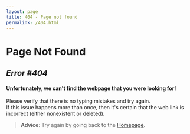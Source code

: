 ```yaml
---
layout: page
title: 404 - Page not found
permalink: /404.html
---
```


# Page Not Found

## *Error #404*

#### Unfortunately, we can't find the webpage that you were looking for!   
Please verify that there is no typing mistakes and try again.  
If this issue happens more than once, then it's certain that the web link is incorrect (either nonexistent or deleted).  

> **Advice**: Try again by going back to the [Homepage](https://daqhris.com).
